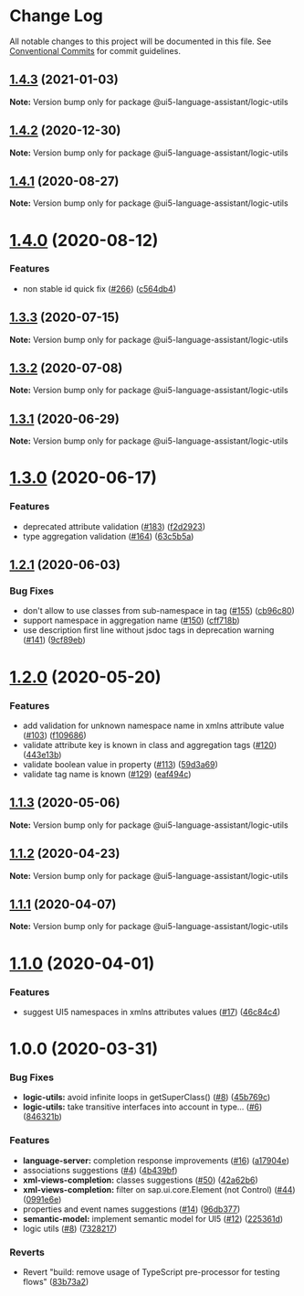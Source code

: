 # Change Log

All notable changes to this project will be documented in this file.
See [Conventional Commits](https://conventionalcommits.org) for commit guidelines.

## [1.4.3](https://github.com/sap/ui5-language-assistant/compare/@ui5-language-assistant/logic-utils@1.4.2...@ui5-language-assistant/logic-utils@1.4.3) (2021-01-03)

**Note:** Version bump only for package @ui5-language-assistant/logic-utils

## [1.4.2](https://github.com/sap/ui5-language-assistant/compare/@ui5-language-assistant/logic-utils@1.4.1...@ui5-language-assistant/logic-utils@1.4.2) (2020-12-30)

**Note:** Version bump only for package @ui5-language-assistant/logic-utils

## [1.4.1](https://github.com/sap/ui5-language-assistant/compare/@ui5-language-assistant/logic-utils@1.4.0...@ui5-language-assistant/logic-utils@1.4.1) (2020-08-27)

**Note:** Version bump only for package @ui5-language-assistant/logic-utils

# [1.4.0](https://github.com/sap/ui5-language-assistant/compare/@ui5-language-assistant/logic-utils@1.3.3...@ui5-language-assistant/logic-utils@1.4.0) (2020-08-12)

### Features

- non stable id quick fix ([#266](https://github.com/sap/ui5-language-assistant/issues/266)) ([c564db4](https://github.com/sap/ui5-language-assistant/commit/c564db4ed7a5ec9e026be0f10a72c734a366c3f7))

## [1.3.3](https://github.com/sap/ui5-language-assistant/compare/@ui5-language-assistant/logic-utils@1.3.2...@ui5-language-assistant/logic-utils@1.3.3) (2020-07-15)

**Note:** Version bump only for package @ui5-language-assistant/logic-utils

## [1.3.2](https://github.com/sap/ui5-language-assistant/compare/@ui5-language-assistant/logic-utils@1.3.1...@ui5-language-assistant/logic-utils@1.3.2) (2020-07-08)

**Note:** Version bump only for package @ui5-language-assistant/logic-utils

## [1.3.1](https://github.com/sap/ui5-language-assistant/compare/@ui5-language-assistant/logic-utils@1.3.0...@ui5-language-assistant/logic-utils@1.3.1) (2020-06-29)

**Note:** Version bump only for package @ui5-language-assistant/logic-utils

# [1.3.0](https://github.com/sap/ui5-language-assistant/compare/@ui5-language-assistant/logic-utils@1.2.1...@ui5-language-assistant/logic-utils@1.3.0) (2020-06-17)

### Features

- deprecated attribute validation ([#183](https://github.com/sap/ui5-language-assistant/issues/183)) ([f2d2923](https://github.com/sap/ui5-language-assistant/commit/f2d29237e633cf30454f7ecba03fed1e940e999f))
- type aggregation validation ([#164](https://github.com/sap/ui5-language-assistant/issues/164)) ([63c5b5a](https://github.com/sap/ui5-language-assistant/commit/63c5b5a9ddcd10a5557b7b69c94371f2bebab7f6))

## [1.2.1](https://github.com/sap/ui5-language-assistant/compare/@ui5-language-assistant/logic-utils@1.2.0...@ui5-language-assistant/logic-utils@1.2.1) (2020-06-03)

### Bug Fixes

- don't allow to use classes from sub-namespace in tag ([#155](https://github.com/sap/ui5-language-assistant/issues/155)) ([cb96c80](https://github.com/sap/ui5-language-assistant/commit/cb96c80890f74f8d4ce90648ea6b1f2d915bfccc))
- support namespace in aggregation name ([#150](https://github.com/sap/ui5-language-assistant/issues/150)) ([cff718b](https://github.com/sap/ui5-language-assistant/commit/cff718b4a2cfddc01cc5e44bd42eca68a8831832))
- use description first line without jsdoc tags in deprecation warning ([#141](https://github.com/sap/ui5-language-assistant/issues/141)) ([9cf89eb](https://github.com/sap/ui5-language-assistant/commit/9cf89ebda9dbf80c00b499e66cb44fabeb4d3553))

# [1.2.0](https://github.com/sap/ui5-language-assistant/compare/@ui5-language-assistant/logic-utils@1.1.3...@ui5-language-assistant/logic-utils@1.2.0) (2020-05-20)

### Features

- add validation for unknown namespace name in xmlns attribute value ([#103](https://github.com/sap/ui5-language-assistant/issues/103)) ([f109686](https://github.com/sap/ui5-language-assistant/commit/f1096861ec041372a349d7f17d755b0483aad1e6))
- validate attribute key is known in class and aggregation tags ([#120](https://github.com/sap/ui5-language-assistant/issues/120)) ([443e13b](https://github.com/sap/ui5-language-assistant/commit/443e13b55b22d982391f1d3972ea97f350d472a9))
- validate boolean value in property ([#113](https://github.com/sap/ui5-language-assistant/issues/113)) ([59d3a69](https://github.com/sap/ui5-language-assistant/commit/59d3a699c7557bc25adfbf19091981813bade4b0))
- validate tag name is known ([#129](https://github.com/sap/ui5-language-assistant/issues/129)) ([eaf494c](https://github.com/sap/ui5-language-assistant/commit/eaf494c5278d8c1200925a01daabcde9942f8dbc))

## [1.1.3](https://github.com/sap/ui5-language-assistant/compare/@ui5-language-assistant/logic-utils@1.1.2...@ui5-language-assistant/logic-utils@1.1.3) (2020-05-06)

**Note:** Version bump only for package @ui5-language-assistant/logic-utils

## [1.1.2](https://github.com/sap/ui5-language-assistant/compare/@ui5-language-assistant/logic-utils@1.1.1...@ui5-language-assistant/logic-utils@1.1.2) (2020-04-23)

**Note:** Version bump only for package @ui5-language-assistant/logic-utils

## [1.1.1](https://github.com/sap/ui5-language-assistant/compare/@ui5-language-assistant/logic-utils@1.1.0...@ui5-language-assistant/logic-utils@1.1.1) (2020-04-07)

**Note:** Version bump only for package @ui5-language-assistant/logic-utils

# [1.1.0](https://github.com/sap/ui5-language-assistant/compare/@ui5-language-assistant/logic-utils@1.0.0...@ui5-language-assistant/logic-utils@1.1.0) (2020-04-01)

### Features

- suggest UI5 namespaces in xmlns attributes values ([#17](https://github.com/sap/ui5-language-assistant/issues/17)) ([46c84c4](https://github.com/sap/ui5-language-assistant/commit/46c84c4c5e2030fea255895a06cecbb5828fe31b))

# 1.0.0 (2020-03-31)

### Bug Fixes

- **logic-utils:** avoid infinite loops in getSuperClass() ([#8](https://github.com/sap/ui5-language-assistant/issues/8)) ([45b769c](https://github.com/sap/ui5-language-assistant/commit/45b769c13d651d2e77c6d401e776994515c1e1ea))
- **logic-utils:** take transitive interfaces into account in type… ([#6](https://github.com/sap/ui5-language-assistant/issues/6)) ([846321b](https://github.com/sap/ui5-language-assistant/commit/846321be0636aecabe57a044538d3e00540ea90c))

### Features

- **language-server:** completion response improvements ([#16](https://github.com/sap/ui5-language-assistant/issues/16)) ([a17904e](https://github.com/sap/ui5-language-assistant/commit/a17904eac77ebc9087056a9808ab8449ad2dc38c))
- associations suggestions ([#4](https://github.com/sap/ui5-language-assistant/issues/4)) ([4b439bf](https://github.com/sap/ui5-language-assistant/commit/4b439bfd628d564b9154aaa08624e9920a1a8360))
- **xml-views-completion:** classes suggestions ([#50](https://github.com/sap/ui5-language-assistant/issues/50)) ([42a62b6](https://github.com/sap/ui5-language-assistant/commit/42a62b64d73862b5f4fe34b803964ffe98431f38))
- **xml-views-completion:** filter on sap.ui.core.Element (not Control) ([#44](https://github.com/sap/ui5-language-assistant/issues/44)) ([0991e6e](https://github.com/sap/ui5-language-assistant/commit/0991e6e4322b0b0fc374542c429931cc8552eb2b))
- properties and event names suggestions ([#14](https://github.com/sap/ui5-language-assistant/issues/14)) ([96db377](https://github.com/sap/ui5-language-assistant/commit/96db37770f094c7b5437098651a75f287fdb7858))
- **semantic-model:** implement semantic model for UI5 ([#12](https://github.com/sap/ui5-language-assistant/issues/12)) ([225361d](https://github.com/sap/ui5-language-assistant/commit/225361dfa3e1d9a7a5d84eb80c7cc9e7c04a1269))
- logic utils ([#8](https://github.com/sap/ui5-language-assistant/issues/8)) ([7328217](https://github.com/sap/ui5-language-assistant/commit/7328217088e82994cd7ff548a89a4a3c48cf9a76))

### Reverts

- Revert "build: remove usage of TypeScript pre-processor for testing flows" ([83b73a2](https://github.com/sap/ui5-language-assistant/commit/83b73a2abe43be921873670f2c6bce75f9bd1685))
